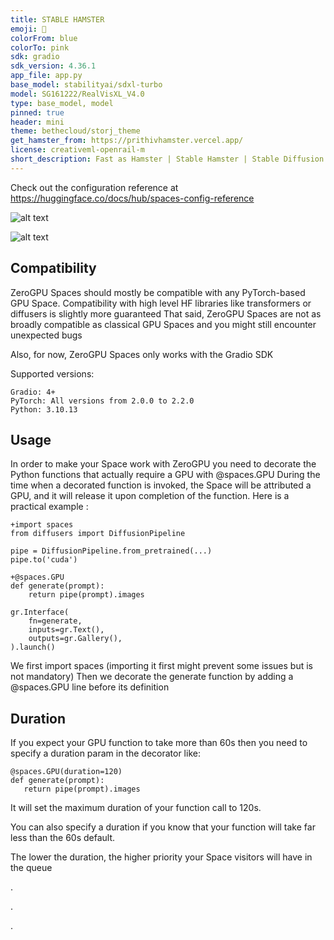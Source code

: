 ```yaml
---
title: STABLE HAMSTER
emoji: 🐹
colorFrom: blue
colorTo: pink
sdk: gradio
sdk_version: 4.36.1
app_file: app.py
base_model: stabilityai/sdxl-turbo
model: SG161222/RealVisXL_V4.0
type: base_model, model
pinned: true
header: mini
theme: bethecloud/storj_theme
get_hamster_from: https://prithivhamster.vercel.app/
license: creativeml-openrail-m
short_description: Fast as Hamster | Stable Hamster | Stable Diffusion
---
```


Check out the configuration reference at https://huggingface.co/docs/hub/spaces-config-reference

![alt text](assets/x.gif)

![alt text](assets/x.gif)

## Compatibility

ZeroGPU Spaces should mostly be compatible with any PyTorch-based GPU Space.
Compatibility with high level HF libraries like transformers or diffusers is slightly more guaranteed
That said, ZeroGPU Spaces are not as broadly compatible as classical GPU Spaces and you might still encounter unexpected bugs

Also, for now, ZeroGPU Spaces only works with the Gradio SDK

Supported versions:

    Gradio: 4+
    PyTorch: All versions from 2.0.0 to 2.2.0
    Python: 3.10.13

## Usage

In order to make your Space work with ZeroGPU you need to decorate the Python functions that actually require a GPU with @spaces.GPU
During the time when a decorated function is invoked, the Space will be attributed a GPU, and it will release it upon completion of the function.
Here is a practical example :

    +import spaces
    from diffusers import DiffusionPipeline
    
    pipe = DiffusionPipeline.from_pretrained(...)
    pipe.to('cuda')
    
    +@spaces.GPU
    def generate(prompt):
        return pipe(prompt).images
    
    gr.Interface(
        fn=generate,
        inputs=gr.Text(),
        outputs=gr.Gallery(),
    ).launch()

   
We first import spaces (importing it first might prevent some issues but is not mandatory)
Then we decorate the generate function by adding a @spaces.GPU line before its definition

## Duration

If you expect your GPU function to take more than 60s then you need to specify a duration param in the decorator like:
    
    @spaces.GPU(duration=120)
    def generate(prompt):
       return pipe(prompt).images

It will set the maximum duration of your function call to 120s.

You can also specify a duration if you know that your function will take far less than the 60s default.

The lower the duration, the higher priority your Space visitors will have in the queue


.

.

.

